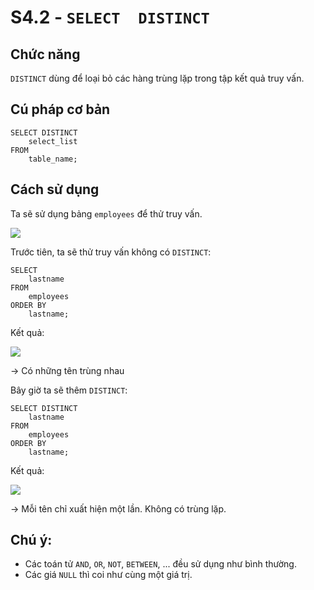 # S4.2 - `SELECT  DISTINCT`

## Chức năng
`DISTINCT`  dùng để loại bỏ các hàng trùng lặp trong tập kết quả truy vấn.

## Cú pháp cơ bản
```
SELECT DISTINCT
    select_list
FROM
    table_name;
```

## Cách sử dụng
Ta sẽ sử dụng bảng `employees` để thử truy vấn.

<img src = "https://i.imgur.com/KWTyRMo.png">

Trước tiên, ta sẽ thử truy vấn không có `DISTINCT`:
```
SELECT 
    lastname
FROM
    employees
ORDER BY 
    lastname;
```
Kết quả:

<img src = "https://i.imgur.com/CWpiRkQ.png">

-> Có những tên trùng nhau

Bây giờ ta sẽ thêm `DISTINCT`:
```
SELECT DISTINCT
    lastname
FROM
    employees
ORDER BY 
    lastname;
```
Kết quả:

<img src = "https://i.imgur.com/WOZfiS2.png">

-> Mỗi tên chỉ xuất hiện một lần. Không có trùng lặp.

## Chú ý:
- Các toán tử `AND`, `OR`, `NOT`, `BETWEEN`, ... đều sử dụng như bình thường.
- Các giá `NULL` thì coi như cùng một giá trị.